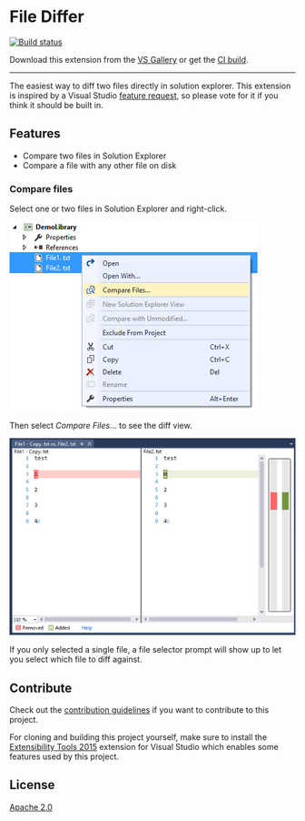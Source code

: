 # File Differ

[![Build status](https://ci.appveyor.com/api/projects/status/s65xx32188hpocy7?svg=true)](https://ci.appveyor.com/project/madskristensen/filediffer)

Download this extension from the [VS Gallery](https://visualstudiogallery.msdn.microsoft.com/9b4f1f00-492d-48bc-8857-702332217b67)
or get the [CI build](http://vsixgallery.com/extension/ea5c68d6-cdae-4e79-bd46-2a39e95bb256/).

---------------------------------------

The easiest way to diff two files directly in solution explorer. This extension is inspired by a Visual Studio [feature request](https://developercommunity.visualstudio.com/t/is-there-a-way-to-compare-two-files-from-solution/619706), so please vote for it if you think it should be built in.

## Features

- Compare two files in Solution Explorer
- Compare a file with any other file on disk

### Compare files
Select one or two files in Solution Explorer and
right-click.

![Context Menu](art/context-menu.png)

Then select *Compare Files...* to see the 
diff view.

![Diff View](art/diff-view.png)

If you only selected a single file, a file
selector prompt will show up to let you select
which file to diff against.

## Contribute
Check out the [contribution guidelines](CONTRIBUTING.md)
if you want to contribute to this project.

For cloning and building this project yourself, make sure
to install the
[Extensibility Tools 2015](https://visualstudiogallery.msdn.microsoft.com/ab39a092-1343-46e2-b0f1-6a3f91155aa6)
extension for Visual Studio which enables some features
used by this project.

## License
[Apache 2.0](LICENSE)